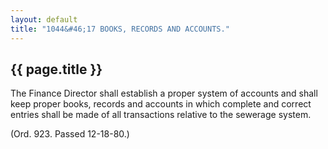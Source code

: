 ```yaml
---
layout: default 
title: "1044&#46;17 BOOKS, RECORDS AND ACCOUNTS."
---
```


{{ page.title }}
----------------

The Finance Director shall establish a proper system of accounts and
shall keep proper books, records and accounts in which complete and
correct entries shall be made of all transactions relative to the
sewerage system.

(Ord. 923. Passed 12-18-80.)
